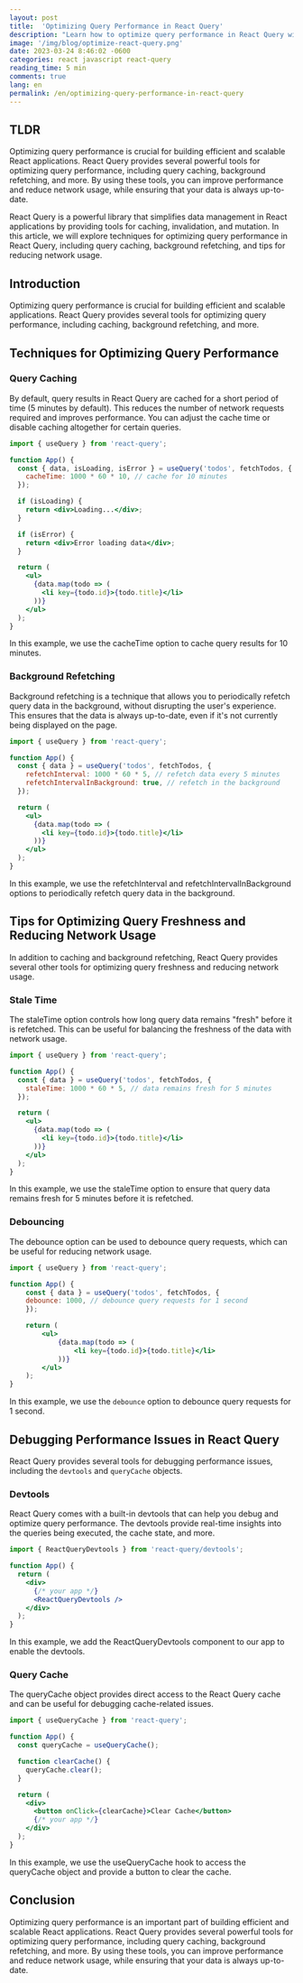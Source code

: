 ```yaml
---
layout: post
title:  'Optimizing Query Performance in React Query'
description: "Learn how to optimize query performance in React Query with techniques such as caching, background refetching, and tips for reducing network usage. Debug performance issues using the built-in devtools and query cache."   
image: '/img/blog/optimize-react-query.png'
date: 2023-03-24 8:46:02 -0600
categories: react javascript react-query
reading_time: 5 min
comments: true
lang: en
permalink: /en/optimizing-query-performance-in-react-query
---
```



## TLDR
Optimizing query performance is crucial for building efficient and scalable React applications. React Query provides several powerful tools for optimizing query performance, including query caching, background refetching, and more. By using these tools, you can improve performance and reduce network usage, while ensuring that your data is always up-to-date.

React Query is a powerful library that simplifies data management in React applications by providing tools for caching, invalidation, and mutation. In this article, we will explore techniques for optimizing query performance in React Query, including query caching, background refetching, and tips for reducing network usage.

## Introduction

Optimizing query performance is crucial for building efficient and scalable applications. React Query provides several tools for optimizing query performance, including caching, background refetching, and more.

## Techniques for Optimizing Query Performance

### Query Caching

By default, query results in React Query are cached for a short period of time (5 minutes by default). This reduces the number of network requests required and improves performance. You can adjust the cache time or disable caching altogether for certain queries.

```jsx
import { useQuery } from 'react-query';

function App() {
  const { data, isLoading, isError } = useQuery('todos', fetchTodos, {
    cacheTime: 1000 * 60 * 10, // cache for 10 minutes
  });

  if (isLoading) {
    return <div>Loading...</div>;
  }

  if (isError) {
    return <div>Error loading data</div>;
  }

  return (
    <ul>
      {data.map(todo => (
        <li key={todo.id}>{todo.title}</li>
      ))}
    </ul>
  );
}
```
In this example, we use the cacheTime option to cache query results for 10 minutes.

### Background Refetching

Background refetching is a technique that allows you to periodically refetch query data in the background, without disrupting the user's experience. This ensures that the data is always up-to-date, even if it's not currently being displayed on the page.


```jsx
import { useQuery } from 'react-query';

function App() {
  const { data } = useQuery('todos', fetchTodos, {
    refetchInterval: 1000 * 60 * 5, // refetch data every 5 minutes
    refetchIntervalInBackground: true, // refetch in the background
  });

  return (
    <ul>
      {data.map(todo => (
        <li key={todo.id}>{todo.title}</li>
      ))}
    </ul>
  );
}

```

In this example, we use the refetchInterval and refetchIntervalInBackground options to periodically refetch query data in the background.

## Tips for Optimizing Query Freshness and Reducing Network Usage
In addition to caching and background refetching, React Query provides several other tools for optimizing query freshness and reducing network usage.

### Stale Time
The staleTime option controls how long query data remains "fresh" before it is refetched. This can be useful for balancing the freshness of the data with network usage.

```jsx
import { useQuery } from 'react-query';

function App() {
  const { data } = useQuery('todos', fetchTodos, {
    staleTime: 1000 * 60 * 5, // data remains fresh for 5 minutes
  });

  return (
    <ul>
      {data.map(todo => (
        <li key={todo.id}>{todo.title}</li>
      ))}
    </ul>
  );
}
```

In this example, we use the staleTime option to ensure that query data remains fresh for 5 minutes before it is refetched.

### Debouncing
The debounce option can be used to debounce query requests, which can be useful for reducing network usage.

```jsx
import { useQuery } from 'react-query';

function App() {
    const { data } = useQuery('todos', fetchTodos, {
    debounce: 1000, // debounce query requests for 1 second
    });

    return (
        <ul>
            {data.map(todo => (
                <li key={todo.id}>{todo.title}</li>
            ))}
        </ul>
    );
}
```


In this example, we use the `debounce` option to debounce query requests for 1 second.

## Debugging Performance Issues in React Query

React Query provides several tools for debugging performance issues, including the `devtools` and `queryCache` objects.

### Devtools

React Query comes with a built-in devtools that can help you debug and optimize query performance. The devtools provide real-time insights into the queries being executed, the cache state, and more.

```jsx
import { ReactQueryDevtools } from 'react-query/devtools';

function App() {
  return (
    <div>
      {/* your app */}
      <ReactQueryDevtools />
    </div>
  );
}
```

In this example, we add the ReactQueryDevtools component to our app to enable the devtools.

### Query Cache

The queryCache object provides direct access to the React Query cache and can be useful for debugging cache-related issues.

```jsx
import { useQueryCache } from 'react-query';

function App() {
  const queryCache = useQueryCache();

  function clearCache() {
    queryCache.clear();
  }

  return (
    <div>
      <button onClick={clearCache}>Clear Cache</button>
      {/* your app */}
    </div>
  );
}

```

In this example, we use the useQueryCache hook to access the queryCache object and provide a button to clear the cache.

## Conclusion
Optimizing query performance is an important part of building efficient and scalable React applications. React Query provides several powerful tools for optimizing query performance, including query caching, background refetching, and more. By using these tools, you can improve performance and reduce network usage, while ensuring that your data is always up-to-date.





